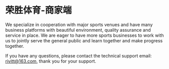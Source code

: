 # 荣胜体育-商家端

We specialize in cooperation with major sports venues and have many business platforms with beautiful environment, quality assurance and service in place. We are eager to have more sports businesses to work with us to jointly serve the general public and learn together and make progress together.

If you have any questions, please contact the technical support email: rivitt@163.com, thank you for your support.
